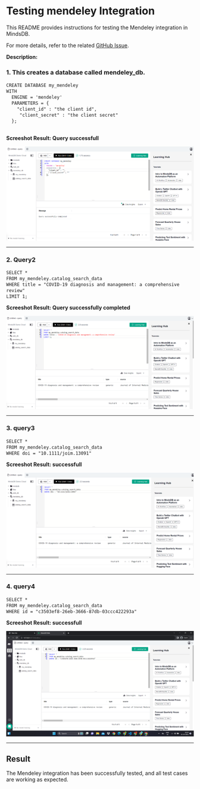 # Testing mendeley Integration

This README provides instructions for testing the Mendeley integration in MindsDB.

For more details, refer to the related [GitHub Issue](https://github.com/mindsdb/mindsdb/issues/8206).



**Description:**
### 1. This creates a database called mendeley_db. 

```
CREATE DATABASE my_mendeley
WITH
  ENGINE = 'mendeley'
  PARAMETERS = {
    "client_id" : "the client id",
     "client_secret" : "the client secret"
  };
        

```
**Screeshot Result: Query successfull**

![test_1](assets/screenshot1.png)

-----

### 2. Query2

```
SELECT *
FROM my_mendeley.catalog_search_data
WHERE title = "COVID-19 diagnosis and management: a comprehensive review"
LIMIT 1;

```
**Screeshot Result: Query successfully completed**

![test_2](assets/screenshot2.png)

-----

### 3. query3

```
SELECT *
FROM my_mendeley.catalog_search_data
WHERE doi = "10.1111/joim.13091"

```

**Screeshot Result:  successfull**

![test_3](assets/screenshot3.png)

-----
### 4. query4

```
SELECT *
FROM my_mendeley.catalog_search_data
WHERE id = "c3503ef8-26eb-3666-87db-03ccc422293a"

```

**Screeshot Result:  successfull**

![test_3](assets/screenshot4.png)

-----

## Result

The Mendeley integration has been successfully tested, and all test cases are working as expected.
